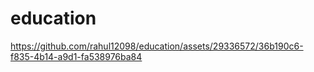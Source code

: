 # education




https://github.com/rahul12098/education/assets/29336572/36b190c6-f835-4b14-a9d1-fa538976ba84

